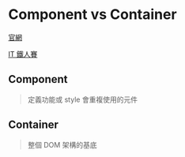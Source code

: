 # Component vs Container

[官網](https://chentsulin.github.io/redux/docs/basics/UsageWithReact.html)

[IT 鐵人賽](https://ithelp.ithome.com.tw/articles/10185767)

## Component

> 定義功能或 style 會重複使用的元件

## Container

> 整個 DOM 架構的基底
